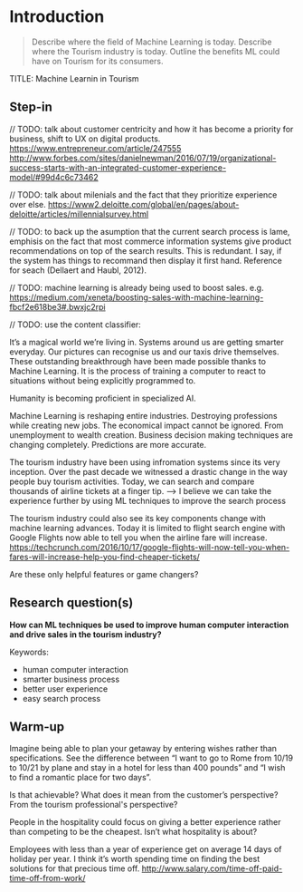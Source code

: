 # Introduction
>Describe where the field of Machine Learning is today.
>Describe where the Tourism industry is today.
>Outline the benefits ML could have on Tourism for its consumers.

TITLE: Machine Learnin in Tourism 

## Step-in
// TODO: talk about customer centricity and how it has become a priority for business, shift to UX on digital products.
https://www.entrepreneur.com/article/247555
http://www.forbes.com/sites/danielnewman/2016/07/19/organizational-success-starts-with-an-integrated-customer-experience-model/#99d4c6c73462

// TODO: talk about milenials and the fact that they prioritize experience over else. https://www2.deloitte.com/global/en/pages/about-deloitte/articles/millennialsurvey.html

// TODO: to back up the asumption that the current search process is lame, emphisis on the fact that most commerce information systems give product recommendations on top of the search results. This is redundant. I say, if the system has things to recommand then display it first hand. Reference for seach (Dellaert and Haubl, 2012).

// TODO: machine learning is already being used to boost sales. e.g. https://medium.com/xeneta/boosting-sales-with-machine-learning-fbcf2e618be3#.bwxjc2rpi

// TODO: use the content classifier: 

It’s a magical world we’re living in. Systems around us are getting smarter everyday. Our pictures can recognise us and our taxis drive themselves. These outstanding breakthrough have been made possible thanks to Machine Learning. It is the process of training a computer to react to situations without being explicitly programmed to.

Humanity is becoming proficient in specialized AI.

Machine Learning is reshaping entire industries. Destroying professions while creating new jobs. The economical impact cannot be ignored. From unemployment to wealth creation. Business decision making techniques are changing completely. Predictions are more accurate.

The tourism industry have been using infromation systems since its very inception. Over the past decade we witnessed a drastic change in the way people buy tourism activities. Today, we can search and compare thousands of airline tickets at a finger tip.
--> I believe we can take the experience further by using ML techniques to improve the search process

The tourism industry could also see its key components change with machine learning advances. Today it is limited to flight search engine with Google Flights now able to tell you when the airline fare will increase.
https://techcrunch.com/2016/10/17/google-flights-will-now-tell-you-when-fares-will-increase-help-you-find-cheaper-tickets/

Are these only helpful features or game changers?

## Research question(s)
**How can ML techniques be used to improve human computer interaction and drive sales in the tourism industry?**

Keywords:
* human computer interaction
* smarter business process
* better user experience
* easy search process


## Warm-up
Imagine being able to plan your getaway by entering wishes rather than specifications. See the difference between “I want to go to Rome from 10/19 to 10/21 by plane and stay in a hotel for less than 400 pounds” and “I wish to find a romantic place for two days”.

Is that achievable? What does it mean from the customer’s perspective? From the tourism professional's perspective?

People in the hospitality could focus on giving a better experience rather than competing to be the cheapest. Isn’t what hospitality is about?

Employees with less than a year of experience get on average 14 days of holiday per year. I think it’s worth spending time on finding the best solutions for that precious time off.
http://www.salary.com/time-off-paid-time-off-from-work/

